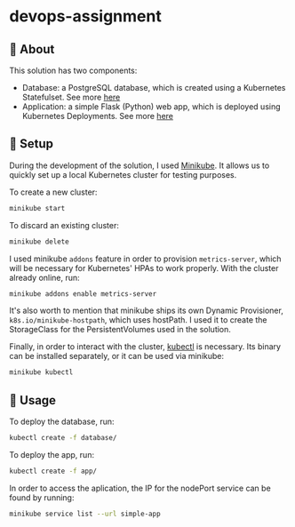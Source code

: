 # devops-assignment

## 📖 About 

This solution has two components:
- Database: a PostgreSQL database, which is created using a Kubernetes Statefulset. See more [here](database/README.md)
- Application: a simple Flask (Python) web app, which is deployed using Kubernetes Deployments. See more [here](database/README.md)

## 🤖 Setup 
During the development of the solution, I used [Minikube](https://minikube.sigs.k8s.io/docs/). It allows us to quickly set up a local Kubernetes cluster for testing purposes.

To create a new cluster:
```bash
minikube start
```
To discard an existing cluster:
```bash
minikube delete
```

I used minikube `addons` feature in order to provision `metrics-server`, which will be necessary for Kubernetes' HPAs to work properly. With the cluster already online, run:
```bash
minikube addons enable metrics-server
```
It's also worth to mention that minikube ships its own Dynamic Provisioner, `k8s.io/minikube-hostpath`, which uses hostPath. I used it to create the StorageClass for the PersistentVolumes used in the solution. 

Finally, in order to interact with the cluster, [kubectl](https://kubernetes.io/docs/tasks/tools/install-kubectl) is necessary. Its binary can be installed separately, or it can be used via minikube:
```bash
minikube kubectl
```

## 🤠 Usage
To deploy the database, run:
```bash
kubectl create -f database/
```
To deploy the app, run:
```bash
kubectl create -f app/
```

In order to access the aplication, the IP for the nodePort service can be found by running:
```bash
minikube service list --url simple-app
```
